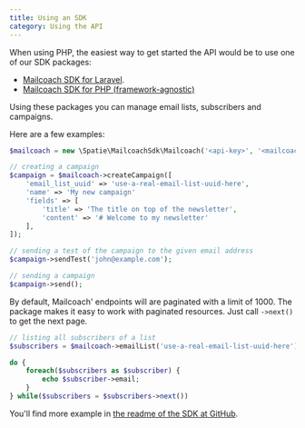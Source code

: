 ```yaml
---
title: Using an SDK
category: Using the API
---
```


When using PHP, the easiest way to get started the API would be to use one of our SDK packages:

- [Mailcoach SDK for Laravel](https://github.com/spatie/laravel-mailcoach-sdk).
- [Mailcoach SDK for PHP (framework-agnostic)](https://github.com/spatie/mailcoach-sdk-php)

Using these packages you can manage email lists, subscribers and campaigns.

Here are a few examples:

```php
$mailcoach = new \Spatie\MailcoachSdk\Mailcoach('<api-key>', '<mailcoach-api-endpoint>')

// creating a campaign
$campaign = $mailcoach->createCampaign([
    'email_list_uuid' => 'use-a-real-email-list-uuid-here',
    'name' => 'My new campaign'
    'fields' => [
        'title' => 'The title on top of the newsletter',
        'content' => '# Welcome to my newsletter'
    ],
]);

// sending a test of the campaign to the given email address
$campaign->sendTest('john@example.com');

// sending a campaign
$campaign->send();
```

By default, Mailcoach' endpoints will are paginated with a limit of 1000. The package makes it easy to work with paginated resources. Just call `->next()` to get the next page.

```php
// listing all subscribers of a list
$subscribers = $mailcoach->emailList('use-a-real-email-list-uuid-here')->subscribers();

do {
    foreach($subscribers as $subscriber) {
        echo $subscriber->email;
    }
} while($subscribers = $subscribers->next())
```

You'll find more example in [the readme of the SDK at GitHub](https://github.com/spatie/mailcoach-sdk-php).
